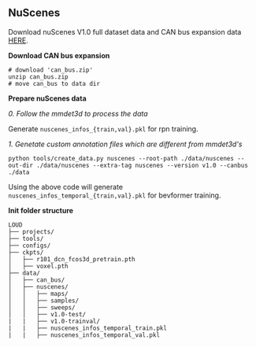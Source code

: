 

## NuScenes
Download nuScenes V1.0 full dataset data  and CAN bus expansion data [HERE](https://www.nuscenes.org/download). 


**Download CAN bus expansion**
```
# download 'can_bus.zip'
unzip can_bus.zip 
# move can_bus to data dir
```

**Prepare nuScenes data**

*0. Follow the mmdet3d to process the data*

Generate `nuscenes_infos_{train,val}.pkl` for rpn training.

*1. Genetate custom annotation files which are different from mmdet3d's*
```
python tools/create_data.py nuscenes --root-path ./data/nuscenes --out-dir ./data/nuscenes --extra-tag nuscenes --version v1.0 --canbus ./data
```

Using the above code will generate `nuscenes_infos_temporal_{train,val}.pkl` for bevformer training.

**Init folder structure**
```
LOUD
├── projects/
├── tools/
├── configs/
├── ckpts/
│   ├── r101_dcn_fcos3d_pretrain.pth
│   ├── voxel.pth
├── data/
│   ├── can_bus/
│   ├── nuscenes/
│   │   ├── maps/
│   │   ├── samples/
│   │   ├── sweeps/
│   │   ├── v1.0-test/
|   |   ├── v1.0-trainval/
|   |   ├── nuscenes_infos_temporal_train.pkl
|   |   ├── nuscenes_infos_temporal_val.pkl
```
